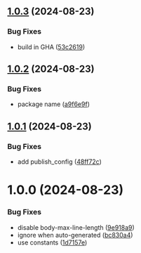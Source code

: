 ## [1.0.3](https://github.com/NakoBase/nakobase-template-sync/compare/v1.0.2...v1.0.3) (2024-08-23)


### Bug Fixes

* build in GHA ([53c2619](https://github.com/NakoBase/nakobase-template-sync/commit/53c2619cb5269a05fea3300eef0041abba83ba5e))

## [1.0.2](https://github.com/NakoBase/nakobase-template-sync/compare/v1.0.1...v1.0.2) (2024-08-23)


### Bug Fixes

* package name ([a9f6e9f](https://github.com/NakoBase/nakobase-template-sync/commit/a9f6e9ff3a75210a949cd90c8cf5a0397f70f108))

## [1.0.1](https://github.com/NakoBase/nakobase-template-sync/compare/v1.0.0...v1.0.1) (2024-08-23)


### Bug Fixes

* add publish_config ([48ff72c](https://github.com/NakoBase/nakobase-template-sync/commit/48ff72cf15b13c6463d5820ece7f20e7a69e3449))

# 1.0.0 (2024-08-23)


### Bug Fixes

* disable body-max-line-length ([9e918a9](https://github.com/NakoBase/nakobase-template-sync/commit/9e918a97c5e7a2d8af86da24cc0e43400de8fb2e))
* ignore when auto-generated ([bc830a4](https://github.com/NakoBase/nakobase-template-sync/commit/bc830a4bb6ffcdfecd5cba02485e8a8c359e6a4d))
* use constants ([1d7157e](https://github.com/NakoBase/nakobase-template-sync/commit/1d7157e7f8d0c02469d19503618fe65f67be4cd2))
